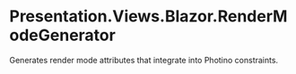 # Presentation.Views.Blazor.RenderModeGenerator

Generates render mode attributes that integrate into Photino constraints.